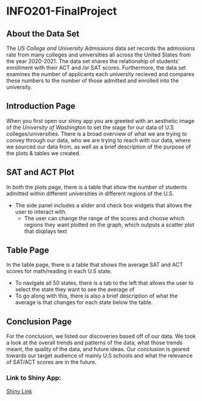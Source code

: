 # INFO201-FinalProject

## About the Data Set

The *US College and University Admissions* data set records the admissions rate from many colleges and universities all across the United States from the year 2020-2021. The data set shares the relationship of students' enrollment with their ACT and /or SAT scores. Furthermore, the data set examines the number of applicants each university recieved and compares these numbers to the number of those admitted and enrolled into the university.

## Introduction Page

When you first open our shiny app you are greeted with an aesthetic image of the *University of Washington* to set the stage for our data of U.S colleges/universities. There is a broad overview of what we are trying to convey through our data, who we are trying to reach with our data, where we sourced our data from, as well as a brief description of the purpose of the plots & tables we created.

## SAT and ACT Plot

In both the plots page, there is a table that show the number of students admitted within different universities in different regions of the U.S.

- The side panel includes a slider and check box widgets that allows the user to interact with.
   - The user can change the range of the scores and choose which regions they want plotted on the graph, which           outputs a scatter plot that displays text

## Table Page

In the table page, there is a table that shows the average SAT and ACT scores for math/reading in each U.S state.
- To navigate all 50 states, there is a tab to the left that allows the user to select the state they want to see the average of
- To go along with this, there is also a brief description of what the average is that changes for each state below the table.

## Conclusion Page

For the conclusion, we listed our discoveries based off of our data. We took a look at the overall trends and patterns of the data, what those trends meant, the quality of the data, and future ideas. Our conclusion is geared towards our target audience of mainly U.S schools and what the relevance of SAT/ACT scores are in the future.

### Link to Shiny App:

[Shiny Link]()

